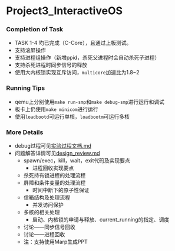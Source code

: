 # Project3_InteractiveOS

### Completion of Task

+ TASK 1-4 均已完成（C-Core），且通过上板测试。
+ 支持滚屏操作
+ 支持进程组操作（新增ppid，杀死父进程时会自动杀死子进程）
+ 支持杀死进程时同步信号的释放
+ 使用大内核锁实现互斥访问，`multicore`加速比为1.8~2

### Running Tips

+ qemu上分别使用`make run-smp`和`make debug-smp`进行运行和调试
+ 板卡上仍使用`make minicom`进行运行
+ 使用`loadbootd`可运行单核，`loadbootm`可运行多核

### More Details

+ debug过程可见[实验过程文档.md](实验过程文档.md)
+ 问题解答详情可见[design_review.md](design_review.md)
  + spawn/exec，kill，wait，exit代码及实现要点
    + 进程回收实现要点
  + 杀死持有锁进程的处理流程
  + 屏障和条件变量的处理流程
    + 时间中断下的原子性保证
  + 信箱结构及处理流程
    + 并发访问保护
  + 多核的相关处理
    + 启动、内核锁的申请与释放、current_running的指定、调度
  + 讨论——同步信号回收
  + 讨论——进程回收
  + 注：支持使用Marp生成PPT

